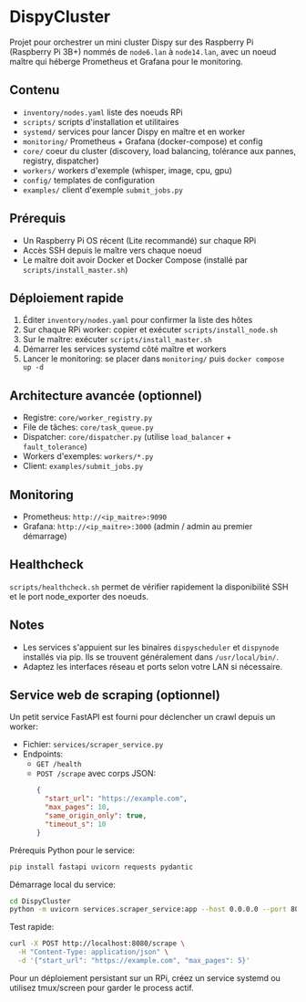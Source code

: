 DispyCluster
============

Projet pour orchestrer un mini cluster Dispy sur des Raspberry Pi (Raspberry Pi 3B+) nommés de `node6.lan` à `node14.lan`, avec un noeud maître qui héberge Prometheus et Grafana pour le monitoring.

Contenu
-------
- `inventory/nodes.yaml` liste des noeuds RPi
- `scripts/` scripts d'installation et utilitaires
- `systemd/` services pour lancer Dispy en maître et en worker
- `monitoring/` Prometheus + Grafana (docker-compose) et config
- `core/` coeur du cluster (discovery, load balancing, tolérance aux pannes, registry, dispatcher)
- `workers/` workers d'exemple (whisper, image, cpu, gpu)
- `config/` templates de configuration
- `examples/` client d'exemple `submit_jobs.py`

Prérequis
---------
- Un Raspberry Pi OS récent (Lite recommandé) sur chaque RPi
- Accès SSH depuis le maître vers chaque noeud
- Le maître doit avoir Docker et Docker Compose (installé par `scripts/install_master.sh`)

Déploiement rapide
------------------
1. Éditer `inventory/nodes.yaml` pour confirmer la liste des hôtes
2. Sur chaque RPi worker: copier et exécuter `scripts/install_node.sh`
3. Sur le maître: exécuter `scripts/install_master.sh`
4. Démarrer les services systemd côté maître et workers
5. Lancer le monitoring: se placer dans `monitoring/` puis `docker compose up -d`

Architecture avancée (optionnel)
--------------------------------
- Registre: `core/worker_registry.py`
- File de tâches: `core/task_queue.py`
- Dispatcher: `core/dispatcher.py` (utilise `load_balancer` + `fault_tolerance`)
- Workers d'exemples: `workers/*.py`
- Client: `examples/submit_jobs.py`

Monitoring
----------
- Prometheus: `http://<ip_maitre>:9090`
- Grafana: `http://<ip_maitre>:3000` (admin / admin au premier démarrage)

Healthcheck
-----------
`scripts/healthcheck.sh` permet de vérifier rapidement la disponibilité SSH et le port node_exporter des noeuds.

Notes
-----
- Les services s'appuient sur les binaires `dispyscheduler` et `dispynode` installés via pip. Ils se trouvent généralement dans `/usr/local/bin/`.
- Adaptez les interfaces réseau et ports selon votre LAN si nécessaire.

Service web de scraping (optionnel)
-----------------------------------
Un petit service FastAPI est fourni pour déclencher un crawl depuis un worker:

- Fichier: `services/scraper_service.py`
- Endpoints:
  - `GET /health`
  - `POST /scrape` avec corps JSON:
    ```json
    {
      "start_url": "https://example.com",
      "max_pages": 10,
      "same_origin_only": true,
      "timeout_s": 10
    }
    ```

Prérequis Python pour le service:

```bash
pip install fastapi uvicorn requests pydantic
```

Démarrage local du service:

```bash
cd DispyCluster
python -m uvicorn services.scraper_service:app --host 0.0.0.0 --port 8080
```

Test rapide:

```bash
curl -X POST http://localhost:8080/scrape \
  -H "Content-Type: application/json" \
  -d '{"start_url": "https://example.com", "max_pages": 5}'
```

Pour un déploiement persistant sur un RPi, créez un service systemd ou utilisez tmux/screen pour garder le process actif.

